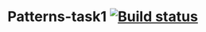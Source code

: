 # Patterns-task1 [![Build status](https://ci.appveyor.com/api/projects/status/f50vb4aeh88dlsnu?svg=true)](https://ci.appveyor.com/project/Kvazavr/patterns-task1)
